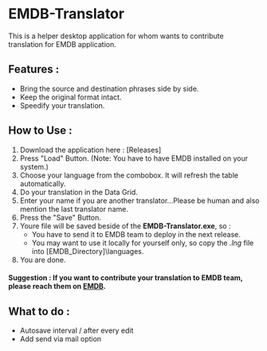 # EMDB-Translator
This is a helper desktop application for whom wants to contribute translation for EMDB application.

## Features :
* Bring the source and destination phrases side by side.
* Keep the original format intact.
* Speedify your translation.

## How to Use :
1. Download the application here : [Releases]
1. Press "Load" Button. (Note: You have to have EMDB installed on your system.)
1. Choose your language from the combobox. It will refresh the table automatically.
1. Do your translation in the Data Grid.
1. Enter your name if you are another translator...Please be human and also mention the last translator name.
1. Press the "Save" Button.
1. Youre file will be saved beside of the **EMDB-Translator.exe**, so :
    * You have to send it to EMDB team to deploy in the next release.
    * You may want to use it locally for yourself only, so copy the *.lng* file into [EMDB_Directory]\languages\.
1. You are done.


#### Suggestion : If you want to contribute your translation to EMDB team, please reach them on [EMDB](https://www.emdb.eu/contact.html).


## What to do :
* Autosave interval / after every edit
* Add send via mail option


